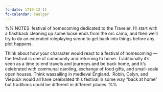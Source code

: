 ```yaml
---
fc-date: 1719-12-11
fc-calendar: Taelgar
---
```


%% NOTES
 festival of homecoming dedicated to the Traveler. I’ll start with a flashback cleaning up some loose ends from the orc camp, and then we’ll try to do an extended roleplaying scene to get back into things before any plot happens.  
  
Think about how your character would react to a festival of homecoming —the festival is one of community and returning to home. Traditionally it’s seen as a time to end travels and journeys and be back home, and it’s celebrated with communal caroling, exchange of food gifts, and small-scale open houses. Think wassailing in medieval England.  Robin, Celyn, and Viepuck would all have celebrated this festival in some way “back at home” but traditions could be different in different places.
%%